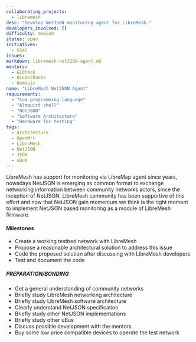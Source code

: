 ```yaml
---
collaborating_projects:
  - libremesh
desc: "Develop NetJSON monitoring agent for LibreMesh."
developers_involved: []
difficulty: medium
status: open
initiatives:
  - GSoC
issues:
markdown: libremesh-netJSON-agent.md
mentors:
  - G10h4ck
  - NicoEchaniz
  - Nemesis
name: "LibreMesh NetJSON Agent"
requirements:
  - "Lua programming language"
  - "Almquist shell"
  - "NetJSON"
  - "Software Architecture"
  - "Hardware for testing"
tags:
  - Architecture
  - OpenWrt
  - LibreMesh
  - NetJSON
  - JSON
  - uBus
---
```



LibreMesh has support for monitoring via LibreMap agent since years, nowadays
NetJSON is emerging as common format to exchange networking information between
community networks actors, since the inception of NetJSON. LibreMesh community
has been supportive of this effort and now that NetJSON gain momentum we think
is the right moment to implement NetJSON based monitoring as a module of
LibreMesh firmware.


#### Milestones

* Create a working testbed network with LibreMesh
* Propose a reasonable architectural solution to address this issue
* Code the proposed solution after discussing with LibreMesh developers
* Test and document the code


##### PREPARATION/BONDING

* Get a general understanding of community networks
* Briefly study LibreMesh networking architecture
* Briefly study LibreMesh software architecture
* Clearly understand NetJSON specification
* Briefly study other NetJSON implementations
* Briefly study other uBus
* Discuss possible development with the mentors
* Buy some low price compatible devices to operate the test network
